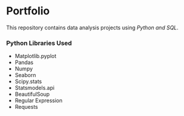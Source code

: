 # Portfolio
This repository contains data analysis projects using _Python and SQL_.

### Python Libraries Used
- Matplotlib.pyplot
- Pandas
- Numpy
- Seaborn
- Scipy.stats
- Statsmodels.api
- BeautifulSoup
- Regular Expression
- Requests
